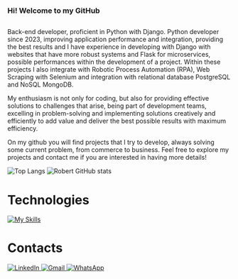### Hi! Welcome to my GitHub
##

Back-end developer, proficient in Python with Django.
Python developer since 2023, improving application performance and integration, providing the best results and I have experience in developing with Django with websites that have more robust systems and Flask for microservices, possible performances within the development of a project. Within these projects I also integrate with Robotic Process Automation (RPA), Web Scraping with Selenium and integration with relational database PostgreSQL and NoSQL MongoDB.

My enthusiasm is not only for coding, but also for providing effective solutions to challenges that arise, being part of development teams, excelling in problem-solving and implementing solutions creatively and efficiently to add value and deliver the best possible results with maximum efficiency.

On my github you will find projects that I try to develop, always solving some current problem, from commerce to business. Feel free to explore my projects and contact me if you are interested in having more details!     


![Top Langs](https://github-readme-stats.vercel.app/api/top-langs/?username=Robert-Cortez-Rudi&layout=compact&theme=tokyonight&langs_count=10&card_width=335)
![Robert GitHub stats](https://github-readme-stats.vercel.app/api?username=Robert-Cortez-Rudi&show_icons=true&theme=tokyonight&card_width=300)


# Technologies 

 [![My Skills](https://skillicons.dev/icons?i=py,django,flask,fastapi,postgres,mongodb,js,html,css)](https://skillicons.dev)   


# Contacts

<a href="https://www.linkedin.com/in/robert-cortez-rudi/" target="_blank">
  <img src="https://img.shields.io/badge/LinkedIn-0A66C2?style=for-the-badge&logo=linkedin&logoColor=white" alt="LinkedIn">
</a>
<a href="mailto:robertrudi.dev@gmail.com?subject=Assunto%20do%20Email&body=Corpo%20do%20email">
  <img src="https://img.shields.io/badge/Gmail-D14836?style=for-the-badge&logo=gmail&logoColor=white" alt="Gmail">
</a>
<a href="https://wa.me/5512974100583?text=Olá%20Robert,%20tudo bem?">
  <img src="https://img.shields.io/badge/WhatsApp-25D366?style=for-the-badge&logo=whatsapp&logoColor=white" alt="WhatsApp">
</a>


